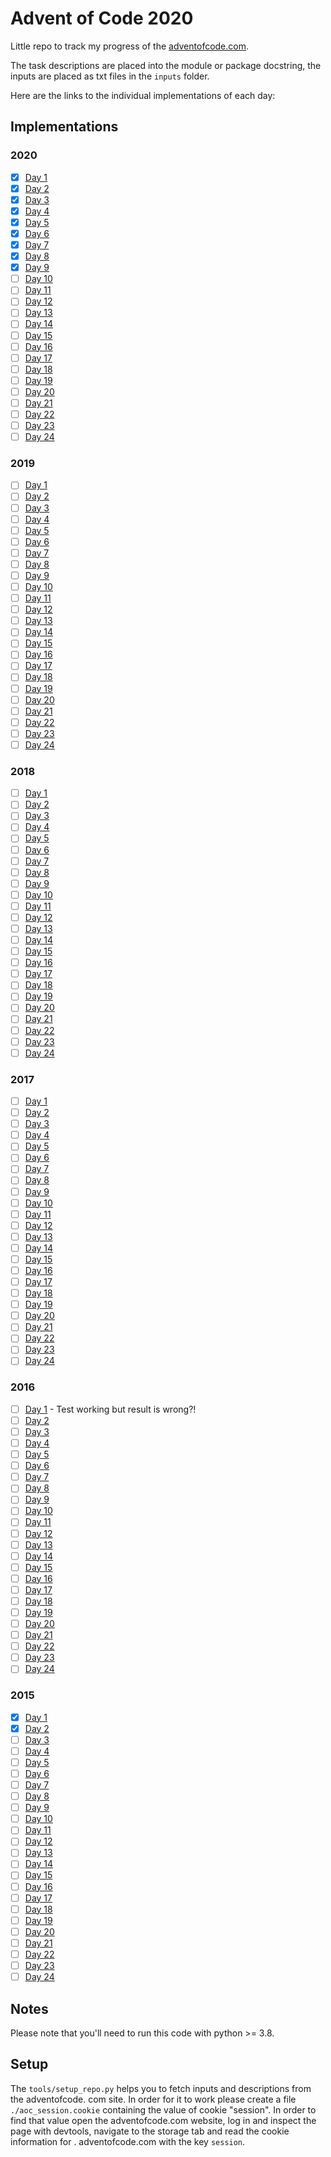 # Advent of Code 2020

Little repo to track my progress of the [adventofcode.com](https://adventofcode.com).

The task descriptions are placed into the module or package docstring, the inputs are placed
as txt files in the `inputs` folder.

Here are the links to the individual implementations of each day:

## Implementations

### 2020

- [x] [Day 1](year2020/day1/)
- [x] [Day 2](year2020/day2/)
- [x] [Day 3](year2020/day3/)
- [x] [Day 4](year2020/day4/)
- [x] [Day 5](year2020/day5/)
- [x] [Day 6](year2020/day6/)
- [x] [Day 7](year2020/day7/)
- [x] [Day 8](year2020/day8/)
- [x] [Day 9](year2020/day9/)
- [ ] [Day 10](year2020/day10/)
- [ ] [Day 11](year2020/day11/)
- [ ] [Day 12](year2020/day12/)
- [ ] [Day 13](year2020/day13/)
- [ ] [Day 14](year2020/day14/)
- [ ] [Day 15](year2020/day15/)
- [ ] [Day 16](year2020/day16/)
- [ ] [Day 17](year2020/day17/)
- [ ] [Day 18](year2020/day18/)
- [ ] [Day 19](year2020/day19/)
- [ ] [Day 20](year2020/day20/)
- [ ] [Day 21](year2020/day21/)
- [ ] [Day 22](year2020/day22/)
- [ ] [Day 23](year2020/day23/)
- [ ] [Day 24](year2020/day24/)

### 2019

- [ ] [Day 1](year2019/day1/)
- [ ] [Day 2](year2019/day2/)
- [ ] [Day 3](year2019/day3/)
- [ ] [Day 4](year2019/day4/)
- [ ] [Day 5](year2019/day5/)
- [ ] [Day 6](year2019/day6/)
- [ ] [Day 7](year2019/day7/)
- [ ] [Day 8](year2019/day8/)
- [ ] [Day 9](year2019/day9/)
- [ ] [Day 10](year2019/day10/)
- [ ] [Day 11](year2019/day11/)
- [ ] [Day 12](year2019/day12/)
- [ ] [Day 13](year2019/day13/)
- [ ] [Day 14](year2019/day14/)
- [ ] [Day 15](year2019/day15/)
- [ ] [Day 16](year2019/day16/)
- [ ] [Day 17](year2019/day17/)
- [ ] [Day 18](year2019/day18/)
- [ ] [Day 19](year2019/day19/)
- [ ] [Day 20](year2019/day20/)
- [ ] [Day 21](year2019/day21/)
- [ ] [Day 22](year2019/day22/)
- [ ] [Day 23](year2019/day23/)
- [ ] [Day 24](year2019/day24/)

### 2018

- [ ] [Day 1](year2018/day1/)
- [ ] [Day 2](year2018/day2/)
- [ ] [Day 3](year2018/day3/)
- [ ] [Day 4](year2018/day4/)
- [ ] [Day 5](year2018/day5/)
- [ ] [Day 6](year2018/day6/)
- [ ] [Day 7](year2018/day7/)
- [ ] [Day 8](year2018/day8/)
- [ ] [Day 9](year2018/day9/)
- [ ] [Day 10](year2018/day10/)
- [ ] [Day 11](year2018/day11/)
- [ ] [Day 12](year2018/day12/)
- [ ] [Day 13](year2018/day13/)
- [ ] [Day 14](year2018/day14/)
- [ ] [Day 15](year2018/day15/)
- [ ] [Day 16](year2018/day16/)
- [ ] [Day 17](year2018/day17/)
- [ ] [Day 18](year2018/day18/)
- [ ] [Day 19](year2018/day19/)
- [ ] [Day 20](year2018/day20/)
- [ ] [Day 21](year2018/day21/)
- [ ] [Day 22](year2018/day22/)
- [ ] [Day 23](year2018/day23/)
- [ ] [Day 24](year2018/day24/)

### 2017

- [ ] [Day 1](year2017/day1/)
- [ ] [Day 2](year2017/day2/)
- [ ] [Day 3](year2017/day3/)
- [ ] [Day 4](year2017/day4/)
- [ ] [Day 5](year2017/day5/)
- [ ] [Day 6](year2017/day6/)
- [ ] [Day 7](year2017/day7/)
- [ ] [Day 8](year2017/day8/)
- [ ] [Day 9](year2017/day9/)
- [ ] [Day 10](year2017/day10/)
- [ ] [Day 11](year2017/day11/)
- [ ] [Day 12](year2017/day12/)
- [ ] [Day 13](year2017/day13/)
- [ ] [Day 14](year2017/day14/)
- [ ] [Day 15](year2017/day15/)
- [ ] [Day 16](year2017/day16/)
- [ ] [Day 17](year2017/day17/)
- [ ] [Day 18](year2017/day18/)
- [ ] [Day 19](year2017/day19/)
- [ ] [Day 20](year2017/day20/)
- [ ] [Day 21](year2017/day21/)
- [ ] [Day 22](year2017/day22/)
- [ ] [Day 23](year2017/day23/)
- [ ] [Day 24](year2017/day24/)

### 2016

- [ ] [Day 1](year2016/day1/) - Test working but result is wrong?!
- [ ] [Day 2](year2016/day2/)
- [ ] [Day 3](year2016/day3/)
- [ ] [Day 4](year2016/day4/)
- [ ] [Day 5](year2016/day5/)
- [ ] [Day 6](year2016/day6/)
- [ ] [Day 7](year2016/day7/)
- [ ] [Day 8](year2016/day8/)
- [ ] [Day 9](year2016/day9/)
- [ ] [Day 10](year2016/day10/)
- [ ] [Day 11](year2016/day11/)
- [ ] [Day 12](year2016/day12/)
- [ ] [Day 13](year2016/day13/)
- [ ] [Day 14](year2016/day14/)
- [ ] [Day 15](year2016/day15/)
- [ ] [Day 16](year2016/day16/)
- [ ] [Day 17](year2016/day17/)
- [ ] [Day 18](year2016/day18/)
- [ ] [Day 19](year2016/day19/)
- [ ] [Day 20](year2016/day20/)
- [ ] [Day 21](year2016/day21/)
- [ ] [Day 22](year2016/day22/)
- [ ] [Day 23](year2016/day23/)
- [ ] [Day 24](year2016/day24/)

### 2015

- [x] [Day 1](year2015/day1/)
- [x] [Day 2](year2015/day2/)
- [ ] [Day 3](year2015/day3/)
- [ ] [Day 4](year2015/day4/)
- [ ] [Day 5](year2015/day5/)
- [ ] [Day 6](year2015/day6/)
- [ ] [Day 7](year2015/day7/)
- [ ] [Day 8](year2015/day8/)
- [ ] [Day 9](year2015/day9/)
- [ ] [Day 10](year2015/day10/)
- [ ] [Day 11](year2015/day11/)
- [ ] [Day 12](year2015/day12/)
- [ ] [Day 13](year2015/day13/)
- [ ] [Day 14](year2015/day14/)
- [ ] [Day 15](year2015/day15/)
- [ ] [Day 16](year2015/day16/)
- [ ] [Day 17](year2015/day17/)
- [ ] [Day 18](year2015/day18/)
- [ ] [Day 19](year2015/day19/)
- [ ] [Day 20](year2015/day20/)
- [ ] [Day 21](year2015/day21/)
- [ ] [Day 22](year2015/day22/)
- [ ] [Day 23](year2015/day23/)
- [ ] [Day 24](year2015/day24/)

## Notes

Please note that you'll need to run this code with python >= 3.8.

## Setup

The `tools/setup_repo.py` helps you to fetch inputs and descriptions from the adventofcode.
com site. In order for it to work please create a file `./aoc_session.cookie` containing 
the value of cookie "session".
In order to find that value open the adventofcode.com website, log in and inspect the page 
with devtools, navigate to the storage tab and read the cookie information for .
adventofcode.com with the key `session`.